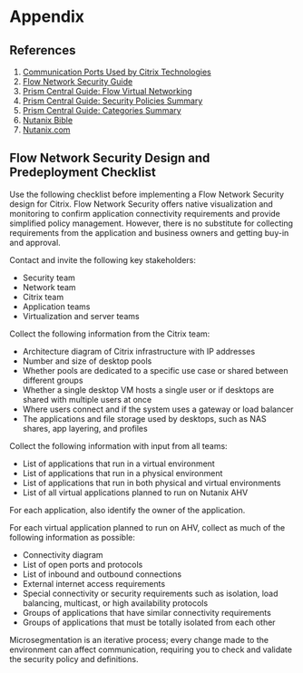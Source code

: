 # Appendix

## References

1. [Communication Ports Used by Citrix Technologies](https://docs.citrix.com/en-us/tech-zone/build/tech-papers/citrix-communication-ports.html)
2. [Flow Network Security Guide](https://portal.nutanix.com/page/documents/details?targetId=Nutanix-Flow-Guide:Nutanix-Flow-Guide)
3. [Prism Central Guide: Flow Virtual Networking](https://portal.nutanix.com/page/documents/details?targetId=Prism-Central-Guide-Prism:mul-flow-networking-pc-c.html)
4. [Prism Central Guide: Security Policies Summary](https://portal.nutanix.com/page/documents/details?targetId=Prism-Central-Guide-Prism:mul-security-policies-flow-pc-t.html)
5. [Prism Central Guide: Categories Summary](https://portal.nutanix.com/page/documents/details?targetId=Prism-Central-Guide-Prism:ssp-ssp-categories-manage-pc-c.html)
6. [Nutanix Bible](https://www.nutanixbible.com)
7. [Nutanix.com](https://www.nutanix.com/products/cloud-platform)

## Flow Network Security Design and Predeployment Checklist

Use the following checklist before implementing a Flow Network Security design for Citrix. Flow Network Security offers native visualization and monitoring to confirm application connectivity requirements and provide simplified policy management. However, there is no substitute for collecting requirements from the application and business owners and getting buy-in and approval.

Contact and invite the following key stakeholders:

- Security team
- Network team
- Citrix team
- Application teams
- Virtualization and server teams

Collect the following information from the Citrix team:

- Architecture diagram of Citrix infrastructure with IP addresses
- Number and size of desktop pools
- Whether pools are dedicated to a specific use case or shared between different groups
- Whether a single desktop VM hosts a single user or if desktops are shared with multiple users at once
- Where users connect and if the system uses a gateway or load balancer
- The applications and file storage used by desktops, such as NAS shares, app layering, and profiles

Collect the following information with input from all teams:

- List of applications that run in a virtual environment
- List of applications that run in a physical environment
- List of applications that run in both physical and virtual environments
- List of all virtual applications planned to run on Nutanix AHV

<note>
For each application, also identify the owner of the application.
</note>

For each virtual application planned to run on AHV, collect as much of the following information as possible:

- Connectivity diagram
- List of open ports and protocols
- List of inbound and outbound connections
- External internet access requirements
- Special connectivity or security requirements such as isolation, load balancing, multicast, or high availability protocols
- Groups of applications that have similar connectivity requirements
- Groups of applications that must be totally isolated from each other

<note>
Microsegmentation is an iterative process; every change made to the environment can affect communication, requiring you to check and validate the security policy and definitions.
</note>
